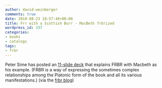 ```yaml
---
author: david-weinberger
comments: true
date: 2010-08-23 18:57:48+00:00
title: Frr with a Scottish Burr - MacBeth frbrized
wordpress_id: 337
categories:
- books
- catalogs
tags:
- frbr
---
```


Peter Sime has posted an [11-slide deck](http://www.slideshare.net/DescribeNZ/frrr-brrr-scottish-play) that explains FRBR with Macbeth as his example. (FRBR is a way of expressing the sometimes complex relationships among the Platonic form of the book and all its various manifestations.) (via the [frbr blog](http://www.frbr.org/))
